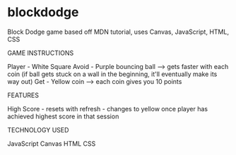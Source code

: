 # blockdodge
Block Dodge game based off MDN tutorial, uses Canvas, JavaScript, HTML, CSS

GAME INSTRUCTIONS

Player - White Square
Avoid - Purple bouncing ball --> gets faster with each coin (if ball gets stuck on a wall in the beginning, it'll eventually make its way out)
Get - Yellow coin --> each coin gives you 10 points

FEATURES

High Score - resets with refresh
           - changes to yellow once player has achieved highest score in that session
           
TECHNOLOGY USED

JavaScript
Canvas
HTML
CSS
